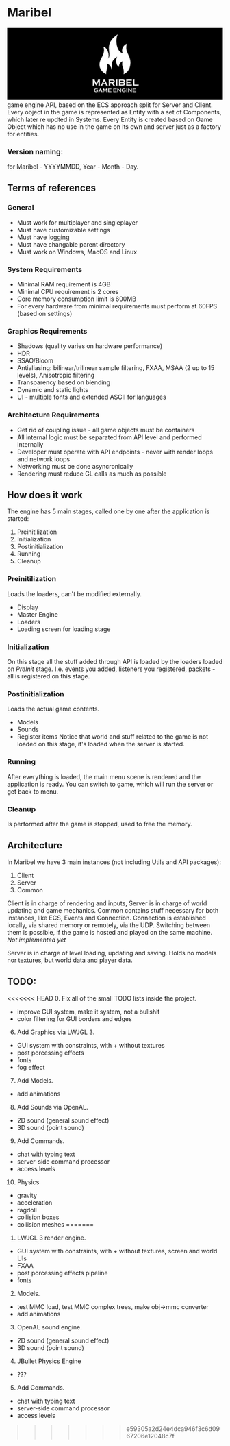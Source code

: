 # Maribel
![alt text](https://github.com/Alkrist/maribel/blob/master/logo.png)
game engine API, based on the ECS approach split for Server and Client. Every object in the game is represented as Entity with a set of Components, which later re updted in
Systems. Every Entity is created based on Game Object which has no use in the game on its own and server just as a factory for entities.
### Version naming:
for Maribel - YYYYMMDD, Year - Month - Day. 

## Terms of references
### General
* Must work for multiplayer and singleplayer
* Must have customizable settings
* Must have logging
* Must have changable parent directory
* Must work on Windows, MacOS and Linux
### System Requirements
* Minimal RAM requirement is 4GB
* Minimal CPU requirement is 2 cores
* Core memory consumption limit is 600MB
* For every hardware from minimal requirements must perform at 60FPS (based on settings)
### Graphics Requirements
* Shadows (quality varies on hardware performance)
* HDR
* SSAO/Bloom
* Antialiasing: bilinear/trilinear sample filtering, FXAA, MSAA (2 up to 15 levels), Anisotropic filtering
* Transparency based on blending
* Dynamic and static lights
* UI - multiple fonts and extended ASCII for languages
### Architecture Requirements
* Get rid of coupling issue - all game objects must be containers
* All internal logic must be separated from API level and performed internally
* Developer must operate with API endpoints - never with render loops and network loops
* Networking must be done asyncronically
* Rendering must reduce GL calls as much as possible

## How does it work
The engine has 5 main stages, called one by one after the application is started:

1. Preinitilization
2. Initialization
3. Postinitialization
4. Running
5. Cleanup

### Preinitilization
Loads the loaders, can't be modified externally.
* Display
* Master Engine
* Loaders
* Loading screen for loading stage

### Initialization
On this stage all the stuff added through API is loaded by the loaders loaded on _PreInit_ stage.
I.e. events you added, listeners you registered, packets - all is registered on this stage.

### Postinitialization
Loads the actual game contents.
* Models
* Sounds
* Register items
Notice that world and stuff related to the game is not loaded on this stage, it's loaded when the server is started.

### Running
After everything is loaded, the main menu scene is rendered and the application is ready. You can switch to game, which will run the server or get back to menu.

### Cleanup
Is performed after the game is stopped, used to free the memory.

## Architecture
In Maribel we have 3 main instances (not including Utils and API packages): 
1. Client
2. Server
3. Common

Client is in charge of rendering and inputs, Server is in charge of world updating and game mechanics. Common contains stuff necessary for both instances, like
ECS, Events and Connection. 
Connection is established locally, via shared memory or remotely, via the UDP. Switching between them is possible, if the game is hosted and played on the same machine. _Not implemented yet_

Server is in charge of level loading, updating and saving. Holds no models nor textures, but world data and player data.

## TODO:
<<<<<<< HEAD
0. Fix all of the small TODO lists inside the project.
* improve GUI system, make it system, not a bullshit
* color filtering for GUI borders and edges
6. Add Graphics via LWJGL 3.
* GUI system with constraints, with + without textures
* post porcessing effects
* fonts
* fog effect
7. Add Models.
* add animations
8. Add Sounds via OpenAL.
* 2D sound (general sound effect)
* 3D sound (point sound)
9. Add Commands.
* chat with typing text
* server-side command processor
* access levels
10. Physics
* gravity
* acceleration
* ragdoll
* collision boxes
* collision meshes
=======

1. LWJGL 3 render engine.
* GUI system with constraints, with + without textures, screen and world UIs
* FXAA
* post porcessing effects pipeline
* fonts

2. Models.
* test MMC load, test MMC complex trees, make obj->mmc converter
* add animations

3. OpenAL sound engine.
* 2D sound (general sound effect)
* 3D sound (point sound)

4. JBullet Physics Engine
* ???

5. Add Commands.
* chat with typing text
* server-side command processor
* access levels
>>>>>>> e59305a2d24e4dca946f3c6d0967206e12048c7f
